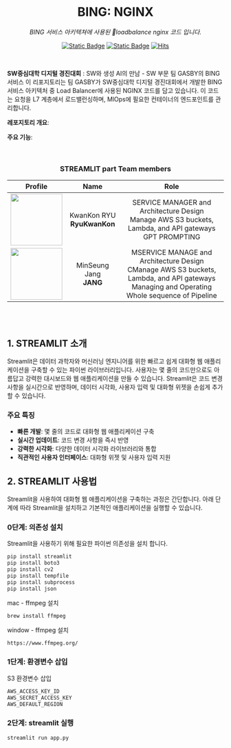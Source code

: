 <div align="center">

# BING: NGINX

*BING 서비스 아키텍쳐에 사용된 loadbalance nginx 코드 입니다.*

[![Static Badge](https://img.shields.io/badge/language-english-red)](./README.md) [![Static Badge](https://img.shields.io/badge/language-korean-blue)](./README-KR.md) [![Hits](https://hits.seeyoufarm.com/api/count/incr/badge.svg?url=https%3A%2F%2Fgithub.com%2FSinging-voice-conversion%2Fsingtome-model&count_bg=%23E3E30F&title_bg=%23555555&icon=&icon_color=%23E7E7E7&title=hits&edge_flat=false)](https://hits.seeyoufarm.com)

</div>

<br>

**SW중심대학 디지털 경진대회** : SW와 생성 AI의 만남 - SW 부문
팀 GASBY의 BING 서비스
이 리포지토리는 팀 GASBY가 SW중심대학 디지털 경진대회에서 개발한 BING 서비스 아키텍처 중 Load Balancer에 사용된 NGINX 코드를 담고 있습니다. 이 코드는 요청을 L7 계층에서 로드밸런싱하며, MlOps에 필요한 컨테이너의 엔드포인트를 관리합니다.

**레포지토리 개요**: 

**주요 기능**: 


<br>

<div align="center">

<h3> STREAMLIT part Team members </h3>

| Profile | Name | Role |
| :---: | :---: | :---: |
| <a href="https://github.com/RyuKwanKon"><img src="https://avatars.githubusercontent.com/u/97783148?v=4" height="120px"></a> | KwanKon RYU<br> **RyuKwanKon**| SERVICE MANAGER and Architecture Design <br> Manage AWS S3 buckets, Lambda, and API gateways <br> GPT PROMPTING|
| <a href="https://github.com/jmin314"><img src="https://avatars.githubusercontent.com/u/30928301?v=4(https://avatars.githubusercontent.com/u/30928301?v=4)" height="120px"></a>| MinSeung Jang <br> **JANG**| MSERVICE MANAGE and Architecture Design <br> CManage AWS S3 buckets, Lambda, and API gateways <br> Managing and Operating Whole sequence of Pipeline|

<br>


</div>

<br>

## 1. STREAMLIT 소개

Streamlit은 데이터 과학자와 머신러닝 엔지니어를 위한 빠르고 쉽게 대화형 웹 애플리케이션을 구축할 수 있는 파이썬 라이브러리입니다. 사용자는 몇 줄의 코드만으로도 아름답고 강력한 대시보드와 웹 애플리케이션을 만들 수 있습니다. Streamlit은 코드 변경 사항을 실시간으로 반영하며, 데이터 시각화, 사용자 입력 및 대화형 위젯을 손쉽게 추가할 수 있습니다.

### 주요 특징
- **빠른 개발**: 몇 줄의 코드로 대화형 웹 애플리케이션 구축
- **실시간 업데이트**: 코드 변경 사항을 즉시 반영
- **강력한 시각화**: 다양한 데이터 시각화 라이브러리와 통합
- **직관적인 사용자 인터페이스**: 대화형 위젯 및 사용자 입력 지원

## 2. STREAMLIT 사용법

Streamlit을 사용하여 대화형 웹 애플리케이션을 구축하는 과정은 간단합니다. 아래 단계에 따라 Streamlit을 설치하고 기본적인 애플리케이션을 실행할 수 있습니다.

### 0단계: 의존성 설치
Streamlit을 사용하기 위해 필요한 파이썬 의존성을 설치 합니다.

```bash
pip install streamlit
pip install boto3
pip install cv2
pip install tempfile
pip install subprocess
pip install json
```

mac - ffmpeg 설치
```bash
brew install ffmpeg
```
window - ffmpeg 설치
```bash
https://www.ffmpeg.org/
```

### 1단계: 환경변수 삽입

S3 환경변수 삽입
```bash
AWS_ACCESS_KEY_ID
AWS_SECRET_ACCESS_KEY
AWS_DEFAULT_REGION
```

### 2단계: streamlit 실행
```bash
streamlit run app.py
```





